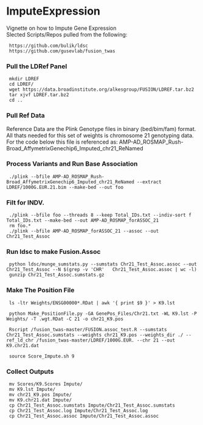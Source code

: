 # ImputeExpression
Vignette on how to Impute Gene Expression  
Slected Scripts/Repos pulled from the following:   
```
 https://github.com/bulik/ldsc
 https://github.com/gusevlab/fusion_twas
```
### Pull the LDRef Panel
```
 mkdir LDREF  
 cd LDREF/  
 wget https://data.broadinstitute.org/alkesgroup/FUSION/LDREF.tar.bz2  
 tar xjvf LDREF.tar.bz2   
 cd ..  
```
### Pull Ref Data
Reference Data are the Plink Genotype files in binary (bed/bim/fam) format. All thats needed for this set of weights is chromosome 21 genotyping data. For the code below this file is referenced as: AMP-AD_ROSMAP_Rush-Broad_AffymetrixGenechip6_Imputed_chr21_ReNamed  
  
### Process Variants and Run Base Association
```
 ./plink --bfile AMP-AD_ROSMAP_Rush-Broad_AffymetrixGenechip6_Imputed_chr21_ReNamed --extract LDREF/1000G.EUR.21.bim --make-bed --out foo
```
### Filt for INDV.
```
 ./plink --bfile foo --threads 8 --keep Total_IDs.txt --indiv-sort f Total_IDs.txt --make-bed --out AMP-AD_ROSMAP_forASSOC_21
 rm foo.*
 ./plink --bfile AMP-AD_ROSMAP_forASSOC_21 --assoc --out Chr21_Test_Assoc
```
### Run ldsc to make Fusion.Assoc
```
 python ldsc/munge_sumstats.py --sumstats Chr21_Test_Assoc.assoc --out  Chr21_Test_Assoc --N $(grep -v 'CHR'   Chr21_Test_Assoc.assoc | wc -l)
 gunzip Chr21_Test_Assoc.sumstats.gz
```

### Make The Position File
```
 ls -ltr Weights/ENSG00000*.RDat | awk '{ print $9 }' > K9.lst

 python Make_PositionFile.py -GA GenePos_Files/Chr21.txt -WL K9.lst -P Weights/ -T .wgt.RDat -C 21 -o chr21_K9.pos

 Rscript /fusion_twas-master/FUSION.assoc_test.R --sumstats Chr21_Test_Assoc.sumstats --weights chr21_K9.pos --weights_dir ./ --ref_ld_chr /fusion_twas-master/LDREF/1000G.EUR. --chr 21 --out K9.chr21.dat

 source Score_Impute.sh 9
```

### Collect Outputs
```
 mv Scores/K9.Scores Impute/
 mv K9.lst Impute/
 mv chr21_K9.pos Impute/
 mv K9.chr21.dat Impute/
 cp Chr21_Test_Assoc.sumstats Impute/Chr21_Test_Assoc.sumstats
 cp Chr21_Test_Assoc.log Impute/Chr21_Test_Assoc.log
 cp Chr21_Test_Assoc.assoc Impute/Chr21_Test_Assoc.assoc
```
